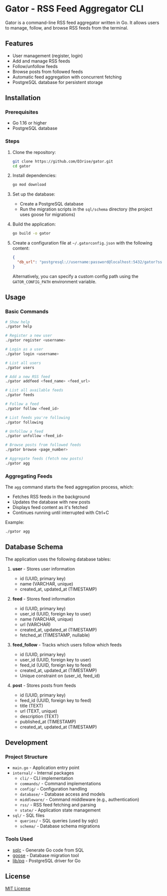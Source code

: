 # Gator - RSS Feed Aggregator CLI

Gator is a command-line RSS feed aggregator written in Go. It allows users to manage, follow, and browse RSS feeds from the terminal.

## Features

- User management (register, login)
- Add and manage RSS feeds
- Follow/unfollow feeds
- Browse posts from followed feeds
- Automatic feed aggregation with concurrent fetching
- PostgreSQL database for persistent storage

## Installation

### Prerequisites

- Go 1.16 or higher
- PostgreSQL database

### Steps

1. Clone the repository:
   ```bash
   git clone https://github.com/D3rise/gator.git
   cd gator
   ```

2. Install dependencies:
   ```bash
   go mod download
   ```

3. Set up the database:
   - Create a PostgreSQL database
   - Run the migration scripts in the `sql/schema` directory (the project uses goose for migrations)

4. Build the application:
   ```bash
   go build -o gator
   ```

5. Create a configuration file at `~/.gatorconfig.json` with the following content:
   ```json
   {
     "db_url": "postgresql://username:password@localhost:5432/gator?sslmode=disable"
   }
   ```

   Alternatively, you can specify a custom config path using the `GATOR_CONFIG_PATH` environment variable.

## Usage

### Basic Commands

```bash
# Show help
./gator help

# Register a new user
./gator register <username>

# Login as a user
./gator login <username>

# List all users
./gator users

# Add a new RSS feed
./gator addfeed <feed_name> <feed_url>

# List all available feeds
./gator feeds

# Follow a feed
./gator follow <feed_id>

# List feeds you're following
./gator following

# Unfollow a feed
./gator unfollow <feed_id>

# Browse posts from followed feeds
./gator browse <page_number>

# Aggregate feeds (fetch new posts)
./gator agg
```

### Aggregating Feeds

The `agg` command starts the feed aggregation process, which:
- Fetches RSS feeds in the background
- Updates the database with new posts
- Displays feed content as it's fetched
- Continues running until interrupted with Ctrl+C

Example:
```bash
./gator agg
```

## Database Schema

The application uses the following database tables:

1. **user** - Stores user information
   - id (UUID, primary key)
   - name (VARCHAR, unique)
   - created_at, updated_at (TIMESTAMP)

2. **feed** - Stores feed information
   - id (UUID, primary key)
   - user_id (UUID, foreign key to user)
   - name (VARCHAR, unique)
   - url (VARCHAR)
   - created_at, updated_at (TIMESTAMP)
   - fetched_at (TIMESTAMP, nullable)

3. **feed_follow** - Tracks which users follow which feeds
   - id (UUID, primary key)
   - user_id (UUID, foreign key to user)
   - feed_id (UUID, foreign key to feed)
   - created_at, updated_at (TIMESTAMP)
   - Unique constraint on (user_id, feed_id)

4. **post** - Stores posts from feeds
   - id (UUID, primary key)
   - feed_id (UUID, foreign key to feed)
   - title (TEXT)
   - url (TEXT, unique)
   - description (TEXT)
   - published_at (TIMESTAMP)
   - created_at, updated_at (TIMESTAMP)

## Development

### Project Structure

- `main.go` - Application entry point
- `internal/` - Internal packages
  - `cli/` - CLI implementation
  - `commands/` - Command implementations
  - `config/` - Configuration handling
  - `database/` - Database access and models
  - `middleware/` - Command middleware (e.g., authentication)
  - `rss/` - RSS feed fetching and parsing
  - `state/` - Application state management
- `sql/` - SQL files
  - `queries/` - SQL queries (used by sqlc)
  - `schema/` - Database schema migrations

### Tools Used

- [sqlc](https://github.com/kyleconroy/sqlc) - Generate Go code from SQL
- [goose](https://github.com/pressly/goose) - Database migration tool
- [lib/pq](https://github.com/lib/pq) - PostgreSQL driver for Go

## License

[MIT License](LICENSE)